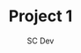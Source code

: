 ---
layout: ../../layouts/MarkdownLayout.astro
title: 'Project 1'
description: 'This is the information about Project 1.'
author: 'SC Dev'
image:
    url: 'https://docs.astro.build/assets/full-logo-light.png'
    alt: 'The full Astro logo.'
tags: ["fly", "GPL", "Zarr"]
---